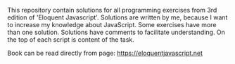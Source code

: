 This repository contain solutions for all programming exercises from 3rd edition of 'Eloquent Javascript'. Solutions are written by me, because I want to increase my knowledge about JavaScript. Some exercises have more than one solution. Solutions have comments to facilitate understanding. On the top of each script is content of the task.

Book can be read directly from page:
https://eloquentjavascript.net